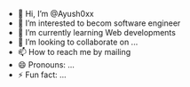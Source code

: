 - 👋 Hi, I’m @Ayush0xx
- 👀 I’m interested to becom software engineer 
- 🌱 I’m currently learning Web developments 
- 💞️ I’m looking to collaborate on ...
- 📫 How to reach me by mailing 
- 😄 Pronouns: ...
- ⚡ Fun fact: ...

<!---
Ayush0xx/Ayush0xx is a ✨ special ✨ repository because its `README.md` (this file) appears on your GitHub profile.
You can click the Preview link to take a look at your changes.
--->
